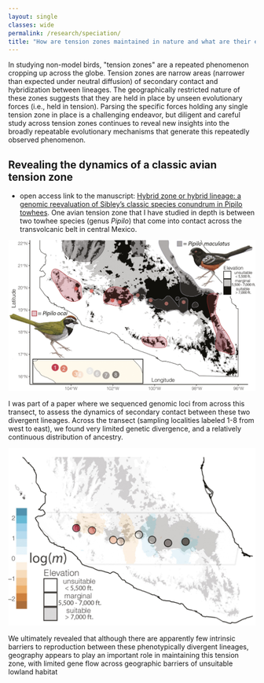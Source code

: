 ```yaml
---
layout: single
classes: wide
permalink: /research/speciation/
title: "How are tension zones maintained in nature and what are their evolutionary outcomes?"
---
```


In studying non-model birds, "tension zones" are a repeated phenomenon cropping up across the globe. Tension zones are narrow areas (narrower than expected under neutral diffusion) of secondary contact and hybridization between lineages. The geographically restricted nature of these zones suggests that they are held in place by unseen evolutionary forces (i.e., held in tension). Parsing the specific forces holding any single tension zone in place is a challenging endeavor, but diligent and careful study across tension zones continues to reveal new insights into the broadly repeatable evolutionary mechanisms that generate this repeatedly observed phenomenon.

## Revealing the dynamics of a classic avian tension zone
- open access link to the manuscript: [Hybrid zone or hybrid lineage: a genomic reevaluation of Sibley’s classic species conundrum in Pipilo towhees](https://academic.oup.com/evolut/article/77/3/852/6964374).
One avian tension zone that I have studied in depth is between two towhee species (genus *Pipilo*) that come into contact across the transvolcanic belt in central Mexico.

![image](/assets/images/towhee.map.png)

I was part of a paper where we sequenced genomic loci from across this transect, to assess the dynamics of secondary contact between these two divergent lineages. Across the transect (sampling localities labeled 1-8 from west to east), we found very limited genetic divergence, and a relatively continuous distribution of ancestry.

![image](/assets/images/towhee.splits.png)

We ultimately revealed that although there are apparently few intrinsic barriers to reproduction between these phenotypically divergent lineages, geography appears to play an important role in maintaining this tension zone, with limited gene flow across geographic barriers of unsuitable lowland habitat
